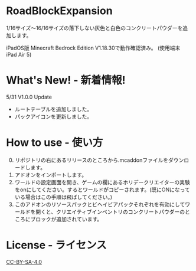 # RoadBlockExpansion
1/16サイズ〜16/16サイズの落下しない灰色と白色のコンクリートパウダーを追加します。

iPadOS版 Minecraft Bedrock Edition V1.18.30で動作確認済み。
(使用端末 iPad Air 5)

# What's New! - 新着情報!
5/31 V1.0.0 Update 
- ルートテーブルを追加しました。
- パックアイコンを更新しました。

# How to use - 使い方
0. リポジトリの右にあるリリースのところから.mcaddonファイルをダウンロードします。
1. アドオンをインポートします。
2. ワールドの設定画面を開き、ゲームの欄にあるホリデークリエイターの実験をonにしてください。するとワールドがコピーされます。(既にONになっている場合はこの手順は飛ばしてください。)
3. このアドオンのリソースパックとビヘイビアパックそれぞれを有効にしてワールドを開くと、クリエイティブインベントリのコンクリートパウダーのところにブロックが追加されています。

# License - ライセンス
[CC-BY-SA-4.0](https://creativecommons.org/licenses/by-sa/4.0/deed.ja)
